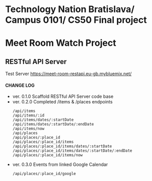 Technology Nation Bratislava/ Campus 0101/ CS50 Final project
=============================================================
# Meet Room Watch Project
## RESTful API Server

Test Server <https://meet-room-restapi.eu-gb.mybluemix.net/>

#### CHANGE LOG
* ver. 0.1.0 Scaffold RESTful API Server code base
* ver. 0.2.0 Completed /items & /places endpoints
    ```
    /api/items
    /api/items/:id
    /api/items/dates/:startDate
    /api/items/dates/:startDate/:endDate
    /api/items/now
    /api/places
    /api/places/:place_id
    /api/places/:place_id/items
    /api/places/:place_id/items/dates/:startDate
    /api/places/:place_id/items/dates/:startDate/:endDate
    /api/places/:place_id/items/now
    ```
* ver. 0.3.0 Events from linked Google Calendar
    ```
    /api/places/:place_id/google
    ```